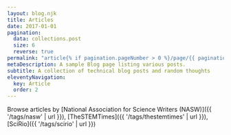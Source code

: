 ```yaml
---
layout: blog.njk
title: Articles
date: 2017-01-01
pagination:
  data: collections.post
  size: 6
  reverse: true
permalink: "article{% if pagination.pageNumber > 0 %}/page/{{ pagination.pageNumber }}{% endif %}/index.html"
metaDescription: A sample Blog page listing various posts.
subtitle: A collection of technical blog posts and random thoughts
eleventyNavigation:
  key: Article
  order: 2
---
```

Browse articles by [National Association for Science Writers (NASW)]({{ '/tags/nasw' | url }}), [TheSTEMTimes]({{ '/tags/thestemtimes' | url }}), [SciRio]({{ '/tags/scirio' | url }})